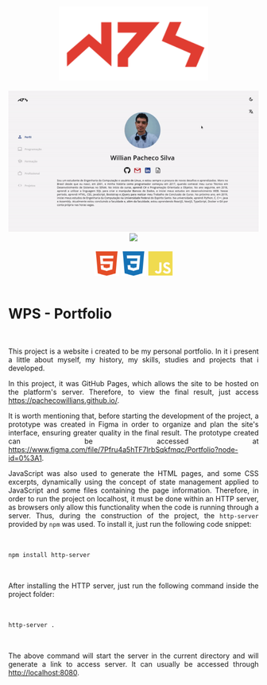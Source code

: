 <div align="center">
    <br/>
    <img height="150em" src="./img/Logo/wps.svg"/>
    <br/>
</div>

<div align="center">
    <br/>
    <img src="./img/Projects/portfolio.gif"/>
    <img height="339px" src="./img/Projects/portfoliomobile.gif"/>
    <br>
</div>


<div align="center">
    <br/>
    <img height="50px" src="./img/Languages/html.svg"/>
    <img height="50px" src="./img/Languages/css.svg"/>
    <img height="50px" src="./img/Languages/javascript.svg"/>
    <br/>
</div>

<br/>

# WPS - Portfolio

<br/>

<p align="justify"> 
This project is a website i created to be my personal portfolio. In it i present a little about myself, my history, my skills, studies and projects that i developed.
</p>

<p align="justify"> 
In this project, it was GitHub Pages, which allows the site to be hosted on the platform's server. Therefore, to view the final result, just access <a href="https://pachecowillians.github.io/">https://pachecowillians.github.io/</a>.
</p>

<p align="justify"> 
It is worth mentioning that, before starting the development of the project, a prototype was created in Figma in order to organize and plan the site's interface, ensuring greater quality in the final result. The prototype created can be accessed at <a href="https://www.figma.com/file/7Pfru4a5hTF7lrbSqkfmqc/Portfolio?node-id=0%3A1">https://www.figma.com/file/7Pfru4a5hTF7lrbSqkfmqc/Portfolio?node-id=0%3A1</a>.
</p>

<p align="justify"> 
JavaScript was also used to generate the HTML pages, and some CSS excerpts, dynamically using the concept of state management applied to JavaScript and some files containing the page information. Therefore, in order to run the project on localhost, it must be done within an HTTP server, as browsers only allow this functionality when the code is running through a server. Thus, during the construction of the project, the <code>http-server</code> provided by <code>npm</code> was used. To install it, just run the following code snippet:
</p>

<br/>

```zsh
npm install http-server
```
<br/>

<p align="justify"> 
After installing the HTTP server, just run the following command inside the project folder:
</p>

<br/>

```zsh
http-server .
```

<br/>

<p align="justify"> 
The above command will start the server in the current directory and will generate a link to access server. It can usually be accessed through <a href="http://localhost:8080">http://localhost:8080</a>.
</p>